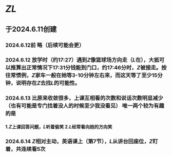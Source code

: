 # *ZL*
## 于2024.6.11创建
### 2024.6.12前 略（后续可能会更）
### 2024.6.12 放学时（约17:27）遇到*Z*像篮球场方向走（*L*在），大抵可以推算出正常情况下17:31分钱能到门口，约17:46分时，*Z*被接走。按往常惯例，*Z*家车一般在她等3-10分钟左右来，而这天等了至少15分钟，说明存在*Z*去找*L*的可能性。
### 2024.6.13 比原来收敛很多，上课互相看的次数和说话次数明显减少（也有可能是专门找着没人的时候至少我没看见） 唯一两个较为有趣的是 
####    1.*Z*上课回答问题，*L*听着偷笑 2.*L*经常看向她的方向笑
### 2024.6.14 *Z*相对主动，英语课上（第7节），*L*从讲台回座位，*Z*盯着，共连续看5次
